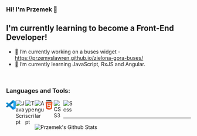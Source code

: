 ### Hi! I'm Przemek 👋
## I'm currently learning to become a Front-End Developer!
- 🔭 I’m currently working on a buses widget - https://przemyslawren.github.io/zielona-gora-buses/
- 🌱 I’m currently learning JavaScript, RxJS and Angular.

<br />

### Languages and Tools:

<img align="left" alt="Visual Studio Code" width="26px" src="https://raw.githubusercontent.com/github/explore/80688e429a7d4ef2fca1e82350fe8e3517d3494d/topics/visual-studio-code/visual-studio-code.png" />
<img align="left" alt="JavaScript" width="26px" src="https://img.icons8.com/color/256/javascript.png" />
<img align="left" alt="Typescript" width="26px" src="https://icons8.com/icon/nCj4PvnCO0tZ/typescript.png" />
<img align="left" alt="Angular" width="26px" src="https://icons8.com/icon/j9DnICNnlhGk/angularjs.png" />
<img align="left" alt="HTML5" width="26px" src="https://raw.githubusercontent.com/github/explore/80688e429a7d4ef2fca1e82350fe8e3517d3494d/topics/html/html.png" />
<img align="left" alt="CSS3" width="26px" src="https://img.icons8.com/fluency/256/css3.png" />
<img align="left" alt="Scss" width="26px" src="https://img.icons8.com/external-creatype-filed-outline-colourcreatype/256/external-document-file-extension-web-format-file-creatype-filed-outline-colourcreatype-8.png" />

<br />
<br />

---

<img align="center" alt="Przemek's Github Stats" src="https://github-readme-stats.vercel.app/api?username=przemyslawren&show_icons=true&hide_border=true" />
